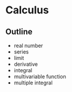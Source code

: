 # Calculus

## Outline
* real number
* series
* limit
* derivative
* integral
* multivariable function
* multiple integral
